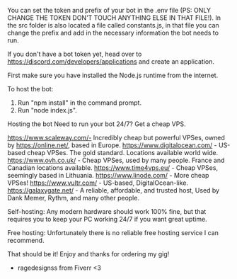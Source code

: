 You can set the token and prefix of your bot in the .env file (PS: ONLY CHANGE THE TOKEN DON'T TOUCH ANYTHING ELSE IN THAT FILE!).
In the src folder is also located a file called constants.js, in that file you can change the prefix and add in the necessary information the bot needs to run.

If you don't have a bot token yet, head over to https://discord.com/developers/applications and create an application.

First make sure you have installed the Node.js runtime from the internet.

To host the bot:
1. Run "npm install" in the command prompt.
2. Run "node index.js".

Hosting the bot
Need to run your bot 24/7? Get a cheap VPS.

https://www.scaleway.com/- Incredibly cheap but powerful VPSes, owned by https://online.net/, based in Europe.
https://www.digitalocean.com/ - US-based cheap VPSes. The gold standard. Locations available world wide.
https://www.ovh.co.uk/ - Cheap VPSes, used by many people. France and Canadian locations available.
https://www.time4vps.eu/ - Cheap VPSes, seemingly based in Lithuania.
https://www.linode.com/ - More cheap VPSes!
https://www.vultr.com/ - US-based, DigitalOcean-like.
https://galaxygate.net/ - A reliable, affordable, and trusted host, Used by Dank Memer, Rythm, and many other people.

Self-hosting:
Any modern hardware should work 100% fine, but that requires you to keep your PC working 24/7 if you want great uptime.

Free hosting:
Unfortunately there is no reliable free hosting service I can recommend.

That should be it! Enjoy and thanks for ordering my gig!

- ragedesignss from Fiverr <3